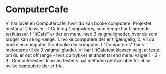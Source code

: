 # ComputerCafe

Vi har lavet en Computercafe, hvor du kan booke computere.
Projektet består af 2 klasser - ItCafe og Computeres, som begge har tilhørende testklasser.
I "ItCafe" er der en menu med 3 valgmuligheder, hvor du som bruger kan se og vælge:  1. hvilke computere der er tilgængelig, 2. Vil du booke en computer, 3 unbooke din computer.
I "Computeres" har vi metoderne til de 3 valgmuligheder.
Vi har i ItCafetest klassen valgt at teste om du er out off range - hvis du trykker et andet tal end menu valget 1 - 2 - 3
I Computerestest klassen tester vi på metoden getAvailable for at se hvilke computere der er frie. 
